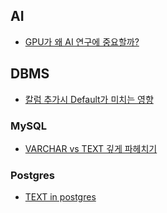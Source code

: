 ## AI
- [GPU가 왜 AI 연구에 중요할까?](https://6u2ni.tistory.com/56)


## DBMS
- [칼럼 추가시 Default가 미치는 영향](https://americanopeople.tistory.com/272#recentComments)
### MySQL
- [VARCHAR vs TEXT 깊게 파헤치기](https://medium.com/daangn/varchar-vs-text-230a718a22a1)
### Postgres
- [TEXT in postgres](https://dev-scratch.tistory.com/172#VARCHAR%20%EB%A7%90%EA%B3%A0%20TEXT%EB%A5%BC%20%EC%93%B0%EB%A9%B4%20%EC%95%88%20%EB%90%98%EB%82%98%3F-1)

